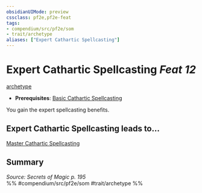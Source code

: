 ```yaml
---
obsidianUIMode: preview
cssclass: pf2e,pf2e-feat
tags:
- compendium/src/pf2e/som
- trait/archetype
aliases: ["Expert Cathartic Spellcasting"]
---
```

# Expert Cathartic Spellcasting  *Feat 12*  
[archetype](../../Rules/traits/archetype.md)  

- **Prerequisites**: [Basic Cathartic Spellcasting](basic-cathartic-spellcasting-som.md)

You gain the expert spellcasting benefits.

## Expert Cathartic Spellcasting leads to...

[Master Cathartic Spellcasting](master-cathartic-spellcasting-som.md)

## Summary

*Source: Secrets of Magic p. 195*  
%% #compendium/src/pf2e/som #trait/archetype %%